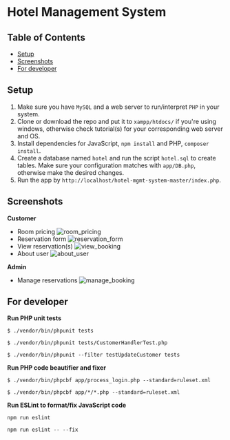 # Hotel Management System
## Table of Contents
- [Setup](#setup)
- [Screenshots](#screenshots)
- [For developer](#for-developer)

## Setup
1. Make sure you have `MySQL` and a web server to run/interpret `PHP` in your system.
2. Clone or download the repo and put it to `xampp/htdocs/` if you're using windows, otherwise check tutorial(s) for your corresponding web server and OS. 
3. Install dependencies for JavaScript, `npm install` and PHP, `composer install`.
4. Create a database named `hotel` and run the script `hotel.sql` to create tables. Make sure your configuration matches with `app/DB.php`, otherwise make the desired changes.
5. Run the app by `http://localhost/hotel-mgmt-system-master/index.php`.
 

## Screenshots
**Customer**
- Room pricing
![room_pricing](https://user-images.githubusercontent.com/5623994/51089111-f0131a00-1735-11e9-8758-847091e9b68e.PNG)
- Reservation form
![reservation_form](https://user-images.githubusercontent.com/5623994/51089124-218be580-1736-11e9-9400-3cfd5454fe56.PNG)
- View reservation(s)
![view_booking](https://user-images.githubusercontent.com/5623994/51089133-38cad300-1736-11e9-857a-64f9956b9f17.PNG)
- About user
![about_user](https://user-images.githubusercontent.com/5623994/51089140-4f712a00-1736-11e9-850f-6bb67151711e.PNG)

**Admin**
- Manage reservations
![manage_booking](https://user-images.githubusercontent.com/5623994/51089150-6d3e8f00-1736-11e9-9af0-601ef58847b4.PNG)

## For developer
**Run PHP unit tests**
```
$ ./vendor/bin/phpunit tests
```
```
$ ./vendor/bin/phpunit tests/CustomerHandlerTest.php
```
```
$ ./vendor/bin/phpunit --filter testUpdateCustomer tests
```
**Run PHP code beautifier and fixer**
```
$ ./vendor/bin/phpcbf app/process_login.php --standard=ruleset.xml
```
```
$ ./vendor/bin/phpcbf app/*/*.php --standard=ruleset.xml
```
**Run ESLint to format/fix JavaScript code**
```
npm run eslint
```
```
npm run eslint -- --fix
```
